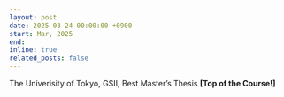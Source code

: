 ```yaml
---
layout: post
date: 2025-03-24 00:00:00 +0900
start: Mar, 2025
end: 
inline: true
related_posts: false
---
```


The Univerisity of Tokyo, GSII, Best Master’s Thesis <b>[Top of the Course!]<b>

<!-- Software Engineering Intern <br/>
Web UI Developement for Web Browser, <b>Naver Corp.</b> -->